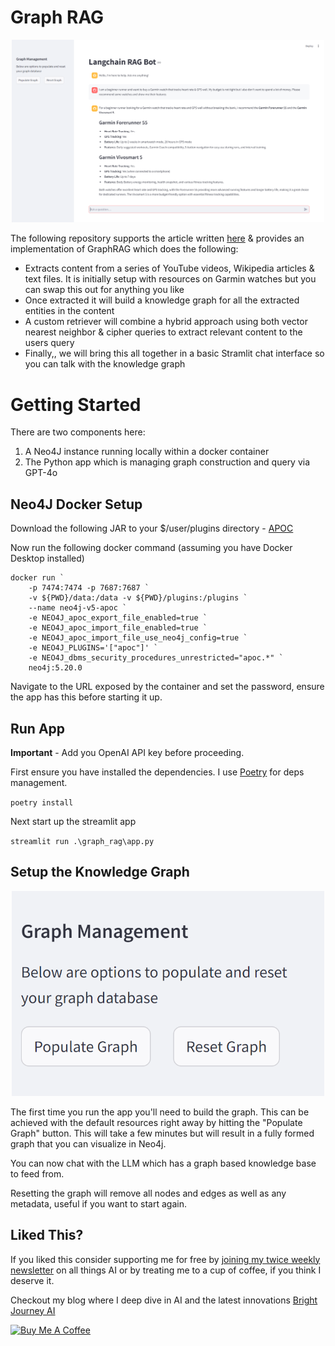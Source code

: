 # Graph RAG
<p align="center">
  <img src="graph_rag\images\graph-rag-ui.png" alt="graph-rag" width="500"/>
</p>

The following repository supports the article written [here](https://medium.com/@markmikeobrien/build-graphrag-using-streamlit-langchain-neo4j-gpt-4o-b0d1e938016e) & provides an implementation of GraphRAG which does the following:
- Extracts content from a series of YouTube videos, Wikipedia articles & text files. It is initially setup with resources on Garmin watches but you can swap this out for anything you like
- Once extracted it will build a knowledge graph for all the extracted entities in the content
- A custom retriever will combine a hybrid approach using both vector nearest neighbor & cipher queries to extract relevant content to the users query
- Finally,, we will bring this all together in a basic Stramlit chat interface so you can talk with the knowledge graph

# Getting Started
There are two components here:
1. A Neo4J instance running locally within a docker container
2. The Python app which is managing graph construction and query via GPT-4o

## Neo4J Docker Setup
Download the following JAR to your $/user/plugins directory - [APOC](https://github.com/neo4j/apoc/releases/tag/5.20.0)

Now run the following docker command (assuming you have Docker Desktop installed)
```
docker run `
    -p 7474:7474 -p 7687:7687 `
    -v ${PWD}/data:/data -v ${PWD}/plugins:/plugins `
    --name neo4j-v5-apoc `
    -e NEO4J_apoc_export_file_enabled=true `
    -e NEO4J_apoc_import_file_enabled=true `
    -e NEO4J_apoc_import_file_use_neo4j_config=true `
    -e NEO4J_PLUGINS='["apoc"]' `
    -e NEO4J_dbms_security_procedures_unrestricted="apoc.*" `
    neo4j:5.20.0
```

Navigate to the URL exposed by the container and set the password, ensure the app has this before starting it up. 

## Run App
**Important** - Add you OpenAI API key before proceeding. 

First ensure you have installed the dependencies. I use [Poetry](https://python-poetry.org/) for deps management. 

`poetry install`

Next start up the streamlit app

`streamlit run .\graph_rag\app.py`

## Setup the Knowledge Graph
<p align="center">
  <img src="graph_rag\images\graph-rag-build.png" alt="graph-rag" width="500"/>
</p>

The first time you run the app you'll need to build the graph. This can be achieved with the default resources right away by hitting the "Populate Graph" button. This will take a few minutes but will result in a fully formed graph that you can visualize in Neo4j. 

You can now chat with the LLM which has a graph based knowledge base to feed from. 

Resetting the graph will remove all nodes and edges as well as any metadata, useful if you want to start again. 

## Liked This?
If you liked this consider supporting me for free by [joining my twice weekly newsletter](https://bit.ly/45lG2pR) on all things AI or by treating me to a cup of coffee, if you think I deserve it. 

Checkout my blog where I deep dive in AI and the latest innovations [Bright Journey AI](https://brightjourneyai.com/)

<a href="https://buymeacoffee.com/brightjourneyai" target="_blank"><img src="https://cdn.buymeacoffee.com/buttons/default-orange.png" alt="Buy Me A Coffee" height="41" width="174"></a>